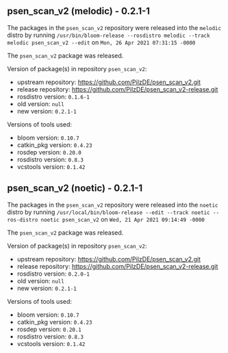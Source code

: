 ## psen_scan_v2 (melodic) - 0.2.1-1

The packages in the `psen_scan_v2` repository were released into the `melodic` distro by running `/usr/bin/bloom-release --rosdistro melodic --track melodic psen_scan_v2 --edit` on `Mon, 26 Apr 2021 07:31:15 -0000`

The `psen_scan_v2` package was released.

Version of package(s) in repository `psen_scan_v2`:

- upstream repository: https://github.com/PilzDE/psen_scan_v2.git
- release repository: https://github.com/PilzDE/psen_scan_v2-release.git
- rosdistro version: `0.1.6-1`
- old version: `null`
- new version: `0.2.1-1`

Versions of tools used:

- bloom version: `0.10.7`
- catkin_pkg version: `0.4.23`
- rosdep version: `0.20.0`
- rosdistro version: `0.8.3`
- vcstools version: `0.1.42`


## psen_scan_v2 (noetic) - 0.2.1-1

The packages in the `psen_scan_v2` repository were released into the `noetic` distro by running `/usr/local/bin/bloom-release --edit --track noetic --ros-distro noetic psen_scan_v2` on `Wed, 21 Apr 2021 09:14:49 -0000`

The `psen_scan_v2` package was released.

Version of package(s) in repository `psen_scan_v2`:

- upstream repository: https://github.com/PilzDE/psen_scan_v2.git
- release repository: https://github.com/PilzDE/psen_scan_v2-release.git
- rosdistro version: `0.2.0-1`
- old version: `null`
- new version: `0.2.1-1`

Versions of tools used:

- bloom version: `0.10.7`
- catkin_pkg version: `0.4.23`
- rosdep version: `0.20.1`
- rosdistro version: `0.8.3`
- vcstools version: `0.1.42`


